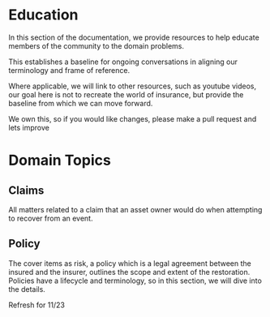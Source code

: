 # Education

In this section of the documentation, we provide resources to help educate members of the community to the domain problems.

This establishes a baseline for ongoing conversations in aligning our terminology and frame of reference.

Where applicable, we will link to other resources, such as youtube videos, our goal here is not to recreate the world of insurance, but provide the baseline from which we can move forward.

We own this, so if you would like changes, please make a pull request and lets improve

# Domain Topics
## Claims
All matters related to a claim that an asset owner would do when attempting to recover from an event. 

## Policy
The cover items as risk, a policy which is a legal agreement between the insured and the insurer, outlines the scope and extent of the restoration.  Policies have a lifecycle and terminology, so in this section, we will dive into the details.

Refresh for 11/23